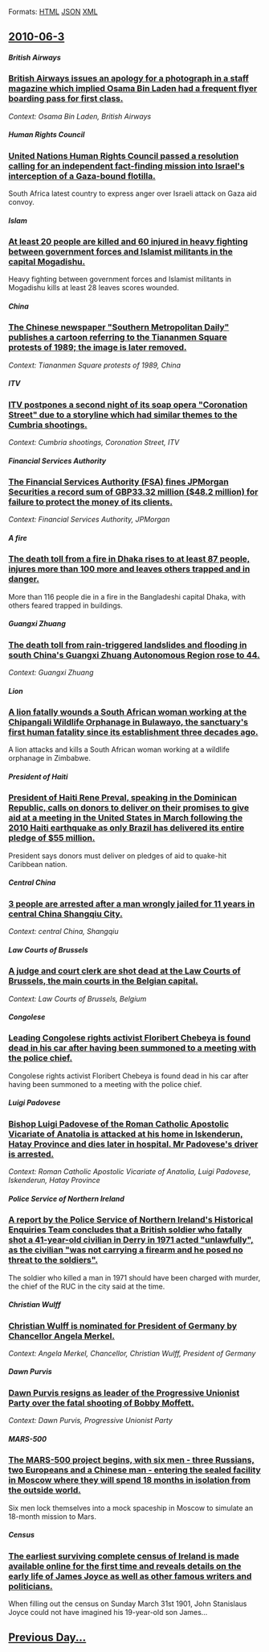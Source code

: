 
Formats: [HTML](2010/06/3/index.html)  [JSON](2010/06/3/index.json)  [XML](2010/06/3/index.xml)  

## [2010-06-3](/news/2010/06/3/index.md)

##### British Airways
### [British Airways issues an apology for a photograph in a staff magazine which implied Osama Bin Laden had a frequent flyer boarding pass for first class. ](/news/2010/06/3/british-airways-issues-an-apology-for-a-photograph-in-a-staff-magazine-which-implied-osama-bin-laden-had-a-frequent-flyer-boarding-pass-for.md)
_Context: Osama Bin Laden, British Airways_

##### Human Rights Council
### [United Nations Human Rights Council passed a resolution calling for an independent fact-finding mission into Israel's interception of a Gaza-bound flotilla. ](/news/2010/06/3/united-nations-human-rights-council-passed-a-resolution-calling-for-an-independent-fact-finding-mission-into-israel-s-interception-of-a-gaza.md)
South Africa latest country to express anger over Israeli attack on Gaza aid convoy.

##### Islam
### [At least 20 people are killed and 60 injured in heavy fighting between government forces and Islamist militants in the capital Mogadishu. ](/news/2010/06/3/at-least-20-people-are-killed-and-60-injured-in-heavy-fighting-between-government-forces-and-islamist-militants-in-the-capital-mogadishu.md)
Heavy fighting between government forces and Islamist militants in Mogadishu kills at least 28 leaves scores wounded.

##### China
### [The Chinese newspaper "Southern Metropolitan Daily" publishes a cartoon referring to the Tiananmen Square protests of 1989; the image is later removed. ](/news/2010/06/3/the-chinese-newspaper-southern-metropolitan-daily-publishes-a-cartoon-referring-to-the-tiananmen-square-protests-of-1989-the-image-is-lat.md)
_Context: Tiananmen Square protests of 1989, China_

##### ITV
### [ITV postpones a second night of its soap opera "Coronation Street" due to a storyline which had similar themes to the Cumbria shootings. ](/news/2010/06/3/itv-postpones-a-second-night-of-its-soap-opera-coronation-street-due-to-a-storyline-which-had-similar-themes-to-the-cumbria-shootings.md)
_Context: Cumbria shootings, Coronation Street, ITV_

##### Financial Services Authority
### [The Financial Services Authority (FSA) fines JPMorgan Securities a record sum of GBP33.32 million ($48.2 million) for failure to protect the money of its clients. ](/news/2010/06/3/the-financial-services-authority-fsa-fines-jpmorgan-securities-a-record-sum-of-agbp33-32-million-48-2-million-for-failure-to-protect-th.md)
_Context: Financial Services Authority, JPMorgan_

##### A fire
### [The death toll from a fire in Dhaka rises to at least 87 people, injures more than 100 more and leaves others trapped and in danger. ](/news/2010/06/3/the-death-toll-from-a-fire-in-dhaka-rises-to-at-least-87-people-injures-more-than-100-more-and-leaves-others-trapped-and-in-danger.md)
More than 116 people die in a fire in the Bangladeshi capital Dhaka, with others feared trapped in buildings.

##### Guangxi Zhuang
### [The death toll from rain-triggered landslides and flooding in south China's Guangxi Zhuang Autonomous Region rose to 44. ](/news/2010/06/3/the-death-toll-from-rain-triggered-landslides-and-flooding-in-south-china-s-guangxi-zhuang-autonomous-region-rose-to-44.md)
_Context: Guangxi Zhuang_

##### Lion
### [A lion fatally wounds a South African woman working at the Chipangali Wildlife Orphanage in Bulawayo, the sanctuary's first human fatality since its establishment three decades ago. ](/news/2010/06/3/a-lion-fatally-wounds-a-south-african-woman-working-at-the-chipangali-wildlife-orphanage-in-bulawayo-the-sanctuary-s-first-human-fatality-s.md)
A lion attacks and kills a South African woman working at a wildlife orphanage in Zimbabwe.

##### President of Haiti
### [President of Haiti Rene Preval, speaking in the Dominican Republic, calls on donors to deliver on their promises to give aid at a meeting in the United States in March following the 2010 Haiti earthquake as only Brazil has delivered its entire pledge of $55 million. ](/news/2010/06/3/president-of-haiti-rena-c-pra-c-val-speaking-in-the-dominican-republic-calls-on-donors-to-deliver-on-their-promises-to-give-aid-at-a-meeting.md)
President says donors must deliver on pledges of aid to quake-hit Caribbean nation.

##### Central China
### [3 people are arrested after a man wrongly jailed for 11 years in central China Shangqiu City. ](/news/2010/06/3/3-people-are-arrested-after-a-man-wrongly-jailed-for-11-years-in-central-china-shangqiu-city.md)
_Context: central China, Shangqiu_

##### Law Courts of Brussels
### [A judge and court clerk are shot dead at the Law Courts of Brussels, the main courts in the Belgian capital. ](/news/2010/06/3/a-judge-and-court-clerk-are-shot-dead-at-the-law-courts-of-brussels-the-main-courts-in-the-belgian-capital.md)
_Context: Law Courts of Brussels, Belgium_

##### Congolese
### [Leading Congolese rights activist Floribert Chebeya is found dead in his car after having been summoned to a meeting with the police chief. ](/news/2010/06/3/leading-congolese-rights-activist-floribert-chebeya-is-found-dead-in-his-car-after-having-been-summoned-to-a-meeting-with-the-police-chief.md)
Congolese rights activist Floribert Chebeya is found dead in his car after having been summoned to a meeting with the police chief.

##### Luigi Padovese
### [Bishop Luigi Padovese of the Roman Catholic Apostolic Vicariate of Anatolia is attacked at his home in Iskenderun, Hatay Province and dies later in hospital. Mr Padovese's driver is arrested. ](/news/2010/06/3/bishop-luigi-padovese-of-the-roman-catholic-apostolic-vicariate-of-anatolia-is-attacked-at-his-home-in-adegskenderun-hatay-province-and-dies.md)
_Context: Roman Catholic Apostolic Vicariate of Anatolia, Luigi Padovese, Iskenderun, Hatay Province_

##### Police Service of Northern Ireland
### [A report by the Police Service of Northern Ireland's Historical Enquiries Team concludes that a British soldier who fatally shot a 41-year-old civilian in Derry in 1971 acted "unlawfully", as the civilian "was not carrying a firearm and he posed no threat to the soldiers". ](/news/2010/06/3/a-report-by-the-police-service-of-northern-ireland-s-historical-enquiries-team-concludes-that-a-british-soldier-who-fatally-shot-a-41-year-o.md)
The soldier who killed a man in 1971 should have been charged with murder, the chief of the RUC in the city said at the time.

##### Christian Wulff
### [Christian Wulff is nominated for President of Germany by Chancellor Angela Merkel. ](/news/2010/06/3/christian-wulff-is-nominated-for-president-of-germany-by-chancellor-angela-merkel.md)
_Context: Angela Merkel, Chancellor, Christian Wulff, President of Germany_

##### Dawn Purvis
### [Dawn Purvis resigns as leader of the Progressive Unionist Party over the fatal shooting of Bobby Moffett. ](/news/2010/06/3/dawn-purvis-resigns-as-leader-of-the-progressive-unionist-party-over-the-fatal-shooting-of-bobby-moffett.md)
_Context: Dawn Purvis, Progressive Unionist Party_

##### MARS-500
### [The MARS-500 project begins, with six men - three Russians, two Europeans and a Chinese man - entering the sealed facility in Moscow where they will spend 18 months in isolation from the outside world. ](/news/2010/06/3/the-mars-500-project-begins-with-six-men-three-russians-two-europeans-and-a-chinese-man-entering-the-sealed-facility-in-moscow-where-t.md)
Six men lock themselves into a mock spaceship in Moscow to simulate an 18-month mission to Mars.

##### Census
### [The earliest surviving complete census of Ireland is made available online for the first time and reveals details on the early life of James Joyce as well as other famous writers and politicians. ](/news/2010/06/3/the-earliest-surviving-complete-census-of-ireland-is-made-available-online-for-the-first-time-and-reveals-details-on-the-early-life-of-james.md)
When filling out the census on Sunday March 31st 1901, John Stanislaus Joyce could not have imagined his 19-year-old son James&hellip;

## [Previous Day...](/news/2010/06/2/index.md)

